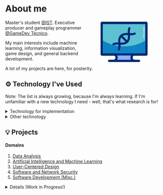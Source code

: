 # About me 

<img align="right" src="https://github.com/AlexP-Coding/AlexP-Coding/blob/main/dnaCredited.gif" width="150" style="vertical-align:middle;margin:0px 50px"/>

Master's student [@IST](https://tecnico.ulisboa.pt/en/). Executive producer and gameplay programmer [@GameDev Técnico](https://gamedev.tecnico.ulisboa.pt).

My main interests include machine learning, information visualization, game design, and general backend development.

A lot of my projects are here, for posterity.

## ⚙️ Technology I've Used

Note: The list is always growing, because I'm always learning. If I'm unfamiliar with a new technology I need - well, that's what research is for!

<details>
<summary> Technology for implementation </summary>

### Technology for Implementation

|Domain|Tech|
|--|--|
| Base programming languages | ![Python](https://img.shields.io/static/v1?style=flat-square&message=Python&color=3776AB&logo=Python&logoColor=FFFFFF&label=) ![Java](https://img.shields.io/static/v1?style=flat-square&message=Java&color=F80000&logo=oracle&logoColor=FFFFFF&label=) ![C%23](https://img.shields.io/static/v1?style=flat-square&message=C%23&color=512bd4&logo=dotnet&logoColor=FFFFFF&label=) ![C%2B%2B](https://img.shields.io/static/v1?style=flat-square&message=C%2B%2B&color=00599C&logo=cplusplus&logoColor=FFFFFF&label=) ![C](https://img.shields.io/static/v1?style=flat-square&message=C&color=A8B9CC&logo=c&logoColor=FFFFFF&label=) |
| Backend | ![Node.js](https://img.shields.io/static/v1?style=flat-square&message=Node.js&color=339933&logo=Node.js&logoColor=FFFFFF&label=) ![Express](https://img.shields.io/static/v1?style=flat-square&message=Express&color=000000&logo=Express&logoColor=FFFFFF&label=) |
|Frontend | ![Vue.js](https://img.shields.io/static/v1?style=flat-square&message=Vue.js&color=222222&logo=Vue.js&logoColor=4FC08D&label=) ![JavaScript](https://img.shields.io/static/v1?style=flat-square&message=JavaScript&color=222222&logo=JavaScript&logoColor=F7DF1E&label=) ![Three.js](https://img.shields.io/static/v1?style=flat-square&message=three.js&color=000000&logo=threedotjs&logoColor=ffffff&label=) |
| Database management | ![MySQL](https://img.shields.io/static/v1?style=flat-square&message=MySQL&color=4479A1&logo=MySQL&logoColor=FFFFFF&label=) ![PostgreSQL](https://img.shields.io/static/v1?style=flat-square&message=PostgreSQL&color=4169E1&logo=postgresql&logoColor=FFFFFF&label=) | 
| Data analysis and integration | ![R](https://img.shields.io/static/v1?style=flat-square&message=R&color=276DC3&logo=r&logoColor=ffffff&label=) ![D3.js](https://img.shields.io/static/v1?style=flat-square&message=D3.js&color=000000&logo=d3dotjs&logoColor=F9A03C&label=) ![Pandas](https://img.shields.io/static/v1?style=flat-square&message=pandas&color=150458&logo=pandas&logoColor=ffffff&label=) ![NumPy](https://img.shields.io/static/v1?style=flat-square&message=NumPy&color=013243&logo=numpy&logoColor=ffffff&label=) ![Pentaho](https://img.shields.io/static/v1?style=flat-square&message=Pentaho&color=E60027&logo=hitachi&logoColor=ffffff&label=) ![Dynatrace](https://img.shields.io/static/v1?style=flat-square&message=Dynatrace&color=1496FF&logo=dynatrace&logoColor=ffffff&label=) ![SciKitLearn](https://img.shields.io/static/v1?style=flat-square&message=Sci-kitLearn&color=F7931E&logo=scikitlearn&logoColor=ffffff&label=) |
| Gameplay programming | ![Unity](https://img.shields.io/static/v1?style=flat-square&message=Unity&color=000000&logo=unity&logoColor=ffffff&label=) ![RenPy](https://img.shields.io/static/v1?style=flat-square&message=Ren'Py&color=FF7F7F&logo=renpy&logoColor=ffffff&label=) ![Godot](https://img.shields.io/static/v1?style=flat-square&message=Godot&color=478CBF&logo=godotengine&logoColor=ffffff&label=) |

</details>

<details>
<summary> Other technology </summary>

### Other Technology  

|Domain|Tech|
|--|--|
| Source control | ![GitHub](https://img.shields.io/static/v1?style=flat-square&message=GitHub&color=181717&logo=github&logoColor=FFFFFF&label=) ![GitLab](https://img.shields.io/static/v1?style=flat-square&message=GitLab&color=000000&logo=gitlab&logoColor=&label=) |
|Task management |  ![Trello](https://img.shields.io/static/v1?style=flat-square&message=Trello&color=0052CC&logo=trello&logoColor=ffffff&label=) ![Jira](https://img.shields.io/static/v1?style=flat-square&message=Jira&color=0052CC&logo=jira&logoColor=ffffff&label=) ![Notion](https://img.shields.io/static/v1?style=flat-square&message=Notion&color=000000&logo=notion&logoColor=ffffff&label=) |
| Team brainstorming | ![Miró](https://img.shields.io/static/v1?style=flat-square&message=Miró&color=050038&logo=miro&logoColor=ffffff&label=) ![Milanote](https://img.shields.io/static/v1?style=flat-square&message=Milanote&color=31303A&logo=milanote&logoColor=ffffff&label=) |
| Design (backend, frontend) | ![Drawio](https://img.shields.io/static/v1?style=flat-square&message=Diagrams.net&color=F08705&logo=diagramsdotnet&logoColor=ffffff&label=) ![RenPy](https://img.shields.io/static/v1?style=flat-square&message=Camunda&color=FC5D0D&logo=camunda&logoColor=ffffff&label=) ![Figma](https://img.shields.io/static/v1?style=flat-square&message=Figma&color=AC24FF&logo=figma&logoColor=ffffff&label=) |

</details>


## 💡 Projects

<a name="domains"></a>
#### Domains
1. [Data Analysis](#data-analysis)
2. [Artificial Intelligence and Machine Learning](#ai-and-ml)
3. [User-Centered Design](#design)
4. [Software and Network Security](#security)
5. [Software Development (Misc.)](#misc)


<details>
<summary> Details (Work in Progress!) </summary>

<a name="data-analysis"></a>
### 1. [Domain: Data Analysis](#domains)

|Project|Technology|Summary|
|-------|----------|-------|
||||

<a name="ai-and-ml"></a>
### 2. [Domain: Artificial Intelligence and Machine Learning](#domains)

|Project|Technology|Summary|
|-------|----------|-------|
||||

<a name="design"></a>
### 3. [Domain: User-Centered Design](#domains)

|Project|Technology|Summary|
|-------|----------|-------|
||||

<a name="security"></a>
### 4. [Domain: Software and Network Security](#domains)

|Project|Technology|Summary|
|-------|----------|-------|
|[Musical Security](https://github.com/AlexP-Coding/MusicalSecurity)|java, mysql, javascript, express |Defined a secure network environment for an online music-related shop. Includes both risk management and risk preventative measures. |
|[Vulnerability Exploitation](https://gitlab.rnl.tecnico.ulisboa.pt/ssof2223/writeups/ist197375)|python, zap|Used python requests module to exploit code vulnerabilities in a "capture the flag" setting. Exercise used to understand how to avoid those vulnerabilities while coding. |


<a name="misc"></a>
### 5. [Domain: Software Development (Misc.)](#domains)

|Project|Technology|Summary|
|-------|----------|-------|
|[Quizzes Tutor](https://github.com/AlexP-Coding/QuizzesTutorFeatures)|java, node.js, vue.js|Implemented new features to a quiz application using Agile methodology. Included implementation and testing of domain-base code, service logic, and frontend functionality. |
|[Class Manager](https://github.com/AlexP-Coding/ClassManager)|java, maven, grpc, python|Created a fault-tolerant and coherent class management system using gRPC and gossip communication protocols. Included admin, teacher, and student profiles.  |

</details>
